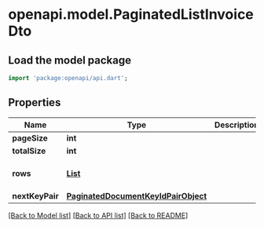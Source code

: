 # openapi.model.PaginatedListInvoiceDto

## Load the model package
```dart
import 'package:openapi/api.dart';
```

## Properties
Name | Type | Description | Notes
------------ | ------------- | ------------- | -------------
**pageSize** | **int** |  | 
**totalSize** | **int** |  | 
**rows** | [**List<InvoiceDto>**](InvoiceDto.md) |  | [default to const []]
**nextKeyPair** | [**PaginatedDocumentKeyIdPairObject**](PaginatedDocumentKeyIdPairObject.md) |  | [optional] 

[[Back to Model list]](../README.md#documentation-for-models) [[Back to API list]](../README.md#documentation-for-api-endpoints) [[Back to README]](../README.md)


